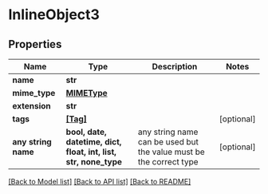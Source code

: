 # InlineObject3


## Properties
Name | Type | Description | Notes
------------ | ------------- | ------------- | -------------
**name** | **str** |  | 
**mime_type** | [**MIMEType**](MIMEType.md) |  | 
**extension** | **str** |  | 
**tags** | [**[Tag]**](Tag.md) |  | [optional] 
**any string name** | **bool, date, datetime, dict, float, int, list, str, none_type** | any string name can be used but the value must be the correct type | [optional]

[[Back to Model list]](../README.md#documentation-for-models) [[Back to API list]](../README.md#documentation-for-api-endpoints) [[Back to README]](../README.md)


